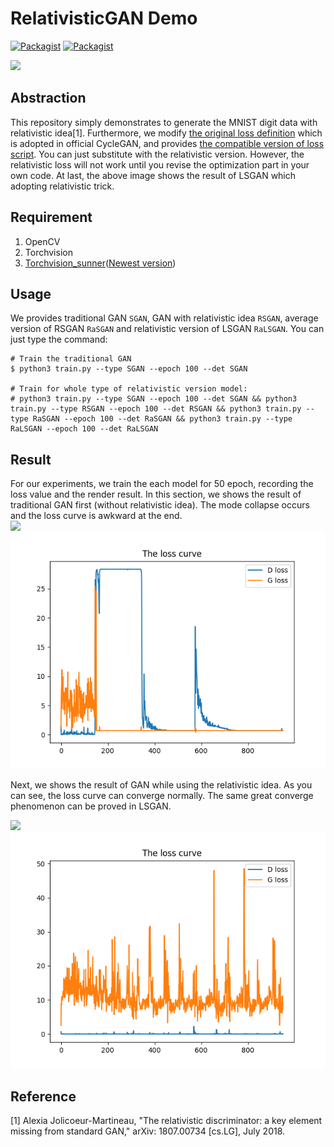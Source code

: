 # RelativisticGAN Demo

[![Packagist](https://img.shields.io/badge/Pytorch-0.4.0-red.svg)]()
[![Packagist](https://img.shields.io/badge/Python-3.5.2-blue.svg)]()

![](https://github.com/SunnerLi/RelativisticGAN_Demo/blob/master/image/render_result/RaLSGAN_result_50_epoch.gif)

Abstraction
---
This repository simply demonstrates to generate the MNIST digit data with relativistic idea[1]. Furthermore, we modify [the original loss definition](https://github.com/junyanz/pytorch-CycleGAN-and-pix2pix/blob/master/models/networks.py) which is adopted in official CycleGAN, and provides [the compatible version of loss script](https://github.com/SunnerLi/RelativisticGAN_Demo/blob/master/loss.py). You can just substitute with the relativistic version. However, the relativistic loss will not work until you revise the optimization part in your own code. At last, the above image shows the result of LSGAN which adopting relativistic trick.      

Requirement
---
1. OpenCV
2. Torchvision
3. [Torchvision_sunner](https://github.com/SunnerLi/Torchvision_sunner)([Newest version](https://gitlab.com/SunnerLi/Torchvision_sunner))

Usage
---
We provides traditional GAN `SGAN`, GAN with relativistic idea `RSGAN`, average version of RSGAN `RaSGAN` and relativistic version of LSGAN `RaLSGAN`. You can just type the command:
```
# Train the traditional GAN
$ python3 train.py --type SGAN --epoch 100 --det SGAN

# Train for whole type of relativistic version model:
# python3 train.py --type SGAN --epoch 100 --det SGAN && python3 train.py --type RSGAN --epoch 100 --det RSGAN && python3 train.py --type RaSGAN --epoch 100 --det RaSGAN && python3 train.py --type RaLSGAN --epoch 100 --det RaLSGAN
```

Result
---
For our experiments, we train the each model for 50 epoch, recording the loss value and the render result. In this section, we shows the result of traditional GAN first (without relativistic idea). The mode collapse occurs and the loss curve is awkward at the end.    
![](https://github.com/SunnerLi/RelativisticGAN_Demo/blob/master/image/render_result/SGAN_result_50_epoch.gif)
![](https://github.com/SunnerLi/RelativisticGAN_Demo/blob/master/image/loss_curve/SGAN_loss_curve_50_epoch.png)
 
Next, we shows the result of GAN while using the relativistic idea. As you can see, the loss curve can converge normally. The same great converge phenomenon can be proved in LSGAN.    

![](https://github.com/SunnerLi/RelativisticGAN_Demo/blob/master/image/render_result/RSGAN_result_50_epoch.gif)
![](https://github.com/SunnerLi/RelativisticGAN_Demo/blob/master/image/loss_curve/RSGAN_loss_curve_50_epoch.png)

Reference
---
[1]  Alexia Jolicoeur-Martineau, "The relativistic discriminator: a key element missing from standard GAN," arXiv: 1807.00734 [cs.LG], July 2018.